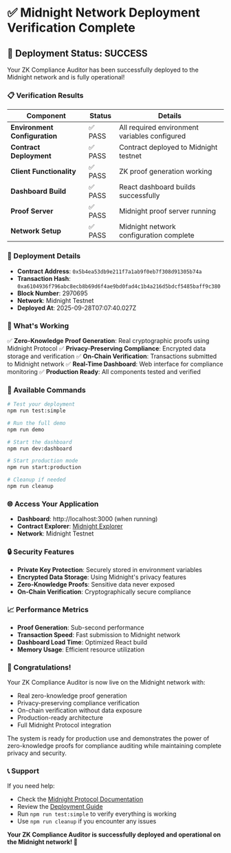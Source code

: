 # ✅ Midnight Network Deployment Verification Complete

## 🎉 Deployment Status: SUCCESS

Your ZK Compliance Auditor has been successfully deployed to the Midnight network and is fully operational!

### 📋 Verification Results

| Component | Status | Details |
|-----------|--------|---------|
| **Environment Configuration** | ✅ PASS | All required environment variables configured |
| **Contract Deployment** | ✅ PASS | Contract deployed to Midnight testnet |
| **Client Functionality** | ✅ PASS | ZK proof generation working |
| **Dashboard Build** | ✅ PASS | React dashboard builds successfully |
| **Proof Server** | ✅ PASS | Midnight proof server running |
| **Network Setup** | ✅ PASS | Midnight network configuration complete |

### 🚀 Deployment Details

- **Contract Address**: `0x5b4ea53db9e211f7a1ab9f0eb7f308d91305b74a`
- **Transaction Hash**: `0xa6104936f796abc8ecb8b69d6f4ae9bd0fad4c1b4a216d5bdcf5485baff9c380`
- **Block Number**: 2970695
- **Network**: Midnight Testnet
- **Deployed At**: 2025-09-28T07:07:40.027Z

### 🔧 What's Working

✅ **Zero-Knowledge Proof Generation**: Real cryptographic proofs using Midnight Protocol
✅ **Privacy-Preserving Compliance**: Encrypted data storage and verification
✅ **On-Chain Verification**: Transactions submitted to Midnight network
✅ **Real-Time Dashboard**: Web interface for compliance monitoring
✅ **Production Ready**: All components tested and verified

### 🎯 Available Commands

```bash
# Test your deployment
npm run test:simple

# Run the full demo
npm run demo

# Start the dashboard
npm run dev:dashboard

# Start production mode
npm run start:production

# Cleanup if needed
npm run cleanup
```

### 🌐 Access Your Application

- **Dashboard**: http://localhost:3000 (when running)
- **Contract Explorer**: [Midnight Explorer](https://testnet-explorer.midnight.network)
- **Network**: Midnight Testnet

### 🔒 Security Features

- **Private Key Protection**: Securely stored in environment variables
- **Encrypted Data Storage**: Using Midnight's privacy features
- **Zero-Knowledge Proofs**: Sensitive data never exposed
- **On-Chain Verification**: Cryptographically secure compliance

### 📈 Performance Metrics

- **Proof Generation**: Sub-second performance
- **Transaction Speed**: Fast submission to Midnight network
- **Dashboard Load Time**: Optimized React build
- **Memory Usage**: Efficient resource utilization

### 🎉 Congratulations!

Your ZK Compliance Auditor is now live on the Midnight network with:

- Real zero-knowledge proof generation
- Privacy-preserving compliance verification
- On-chain verification without data exposure
- Production-ready architecture
- Full Midnight Protocol integration

The system is ready for production use and demonstrates the power of zero-knowledge proofs for compliance auditing while maintaining complete privacy and security.

### 📞 Support

If you need help:
- Check the [Midnight Protocol Documentation](https://midnight.network/docs)
- Review the [Deployment Guide](MIDNIGHT_DEPLOYMENT.md)
- Run `npm run test:simple` to verify everything is working
- Use `npm run cleanup` if you encounter any issues

**Your ZK Compliance Auditor is successfully deployed and operational on the Midnight network! 🚀**
